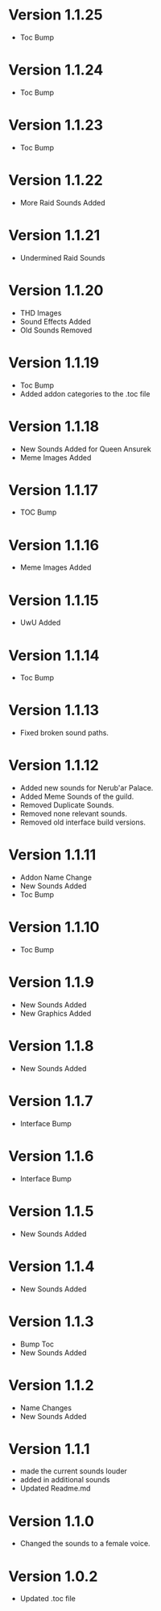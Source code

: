 # Version 1.1.25
- Toc Bump


# Version 1.1.24
- Toc Bump

# Version 1.1.23
- Toc Bump

# Version 1.1.22
- More Raid Sounds Added

# Version 1.1.21
- Undermined Raid Sounds

# Version 1.1.20
- THD Images
- Sound Effects Added
- Old Sounds Removed

# Version 1.1.19

- Toc Bump
- Added addon categories to the .toc file

# Version 1.1.18

- New Sounds Added for Queen Ansurek
- Meme Images Added

# Version 1.1.17

- TOC Bump

# Version 1.1.16

- Meme Images Added

# Version 1.1.15

- UwU Added

# Version 1.1.14

- Toc Bump

# Version 1.1.13

- Fixed broken sound paths.

# Version 1.1.12

- Added new sounds for Nerub'ar Palace.
- Added Meme Sounds of the guild.
- Removed Duplicate Sounds.
- Removed none relevant sounds.
- Removed old interface build versions.

# Version 1.1.11

- Addon Name Change
- New Sounds Added
- Toc Bump

# Version 1.1.10

- Toc Bump

# Version 1.1.9

- New Sounds Added
- New Graphics Added

# Version 1.1.8

- New Sounds Added

# Version 1.1.7

- Interface Bump

# Version 1.1.6

- Interface Bump

# Version 1.1.5

- New Sounds Added

# Version 1.1.4

- New Sounds Added

# Version 1.1.3

- Bump Toc
- New Sounds Added

# Version 1.1.2

- Name Changes
- New Sounds Added

# Version 1.1.1

- made the current sounds louder
- added in additional sounds
- Updated Readme.md

# Version 1.1.0

- Changed the sounds to a female voice.

# Version 1.0.2

- Updated .toc file
